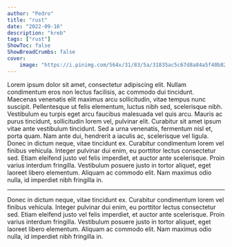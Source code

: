 ```yaml
---
author: "Pedro"
title: "rust"
date: "2022-09-16"
description: "kreb"
tags: ["rust"]
ShowToc: false
ShowBreadCrumbs: false
cover:
    image: "https://i.pinimg.com/564x/31/83/5a/31835ac5c67d8a84a5f40b82547cd029.jpg"
---
```


Lorem ipsum dolor sit amet, consectetur adipiscing elit. Nullam condimentum eros non lectus facilisis, ac commodo dui tincidunt. Maecenas venenatis elit maximus arcu sollicitudin, vitae tempus nunc suscipit. Pellentesque ut felis elementum, luctus nibh sed, scelerisque nibh. Vestibulum eu turpis eget arcu faucibus malesuada vel quis arcu. Mauris ac purus tincidunt, sollicitudin lorem vel, pulvinar elit. Curabitur sit amet ipsum vitae ante vestibulum tincidunt. Sed a urna venenatis, fermentum nisl et, porta quam. Nam ante dui, hendrerit a iaculis ac, scelerisque vel ligula. Donec in dictum neque, vitae tincidunt ex. Curabitur condimentum lorem vel finibus vehicula. Integer pulvinar dui enim, eu porttitor lectus consectetur sed. Etiam eleifend justo vel felis imperdiet, et auctor ante scelerisque. Proin varius interdum fringilla. Vestibulum posuere justo in tortor aliquet, eget laoreet libero elementum. Aliquam ac commodo elit. Nam maximus odio nulla, id imperdiet nibh fringilla in.

---

Donec in dictum neque, vitae tincidunt ex. Curabitur condimentum lorem vel finibus vehicula. Integer pulvinar dui enim, eu porttitor lectus consectetur sed. Etiam eleifend justo vel felis imperdiet, et auctor ante scelerisque. Proin varius interdum fringilla. Vestibulum posuere justo in tortor aliquet, eget laoreet libero elementum. Aliquam ac commodo elit. Nam maximus odio nulla, id imperdiet nibh fringilla in.
